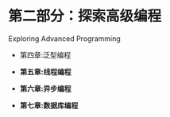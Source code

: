# 第二部分：探索高级编程

<!-- ch 4~7 -->

Exploring Advanced Programming

*   第四章:泛型编程

*   **第五章:线程编程**

*   **第六章:异步编程**

*   **第七章:数据库编程**